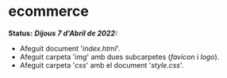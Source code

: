 # ecommerce
__Status:__
  **_Dijous 7 d'Abril de 2022:_**
  - Afeguit document '_index.html_'.
  - Afeguit carpeta '_img_' amb dues subcarpetes (_favicon_ i _logo_).
  - Afeguit carpeta '_css_' amb el document '_style.css_'.
